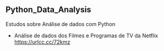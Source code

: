 ## Python_Data_Analysis
Estudos sobre Análise de dados com Python 

 - Análise de dados dos Filmes e Programas de TV da Netflix 
 https://urlcc.cc/72kmz
